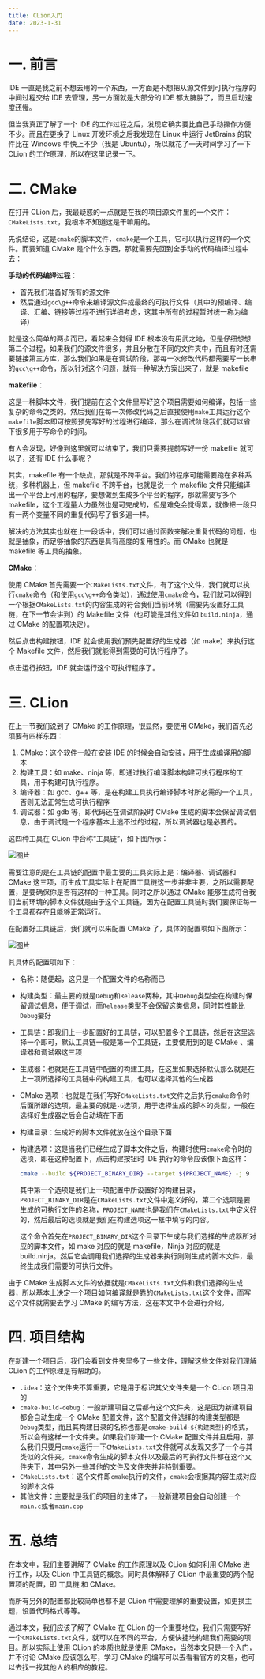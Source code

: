 ```yaml
---
title: CLion入门
date: 2023-1-31
---
```


# 一. 前言

IDE 一直是我之前不想去用的一个东西，一方面是不想把从源文件到可执行程序的中间过程交给 IDE 去管理，另一方面就是大部分的 IDE 都太臃肿了，而且启动速度还慢。

但当我真正了解了一个 IDE 的工作过程之后，发现它确实要比自己手动操作方便不少。而且在更换了 Linux 开发环境之后我发现在 Linux 中运行 JetBrains 的软件比在 Windows 中快上不少（我是 Ubuntu），所以就花了一天时间学习了一下 CLion 的工作原理，所以在这里记录一下。



# 二. CMake

在打开 CLion 后，我最疑惑的一点就是在我的项目源文件里的一个文件：`CMakeLists.txt`，我根本不知道这是干嘛用的。

先说结论，这是`cmake`的脚本文件，`cmake`是一个工具，它可以执行这样的一个文件。而要知道 CMake 是个什么东西，那就需要先回到全手动的代码编译过程中去：

**手动的代码编译过程**：

- 首先我们准备好所有的源文件
- 然后通过`gcc\g++`命令来编译源文件成最终的可执行文件（其中的预编译、编译、汇编、链接等过程不进行详细考虑，这其中所有的过程暂时统一称为编译）

就是这么简单的两步而已，看起来会觉得 IDE 根本没有用武之地，但是仔细想想第二个过程，如果我们的源文件很多，并且分散在不同的文件夹中，而且有时还需要链接第三方库，那么我们如果是在调试阶段，那每一次修改代码都需要写一长串的`gcc\g++`命令，所以针对这个问题，就有一种解决方案出来了，就是 makefile

**makefile**：

这是一种脚本文件，我们提前在这个文件里写好这个项目需要如何编译，包括一些复杂的命令之类的。然后我们在每一次修改代码之后直接使用`make`工具运行这个`makefile`脚本即可按照预先写好的过程进行编译，那么在调试阶段我们就可以省下很多用于写命令的时间。

有人会发现，好像到这里就可以结束了，我们只需要提前写好一份 makefile 就可以了，还有 IDE 什么事呢？

其实，makefile 有一个缺点，那就是不跨平台。我们的程序可能需要跑在多种系统，多种机器上，但 makefile 不跨平台，也就是说一个 makefile 文件只能编译出一个平台上可用的程序，要想做到生成多个平台的程序，那就需要写多个 makefile，这个工程量人力虽然也是可完成的，但是难免会觉得累，就像把一段只有一两个变量不同的重复代码写了很多遍一样。

解决的方法其实也就在上一段话中，我们可以通过函数来解决重复代码的问题，也就是抽象，而足够抽象的东西是具有高度的复用性的。而 CMake 也就是 makefile 等工具的抽象。

**CMake**：

使用 CMake 首先需要一个`CMakeLists.txt`文件，有了这个文件，我们就可以执行`cmake`命令（和使用`gcc\g++`命令类似），通过使用`cmake`命令，我们就可以得到一个根据`CMakeLists.txt`的内容生成的符合我们当前环境（需要先设置好工具链，在下一节会讲到）的 Makefile 文件（也可能是其他文件如 `build.ninja`，通过 CMake 的配置项决定）。

然后点击构建按钮，IDE 就会使用我们预先配置好的生成器（如 make）来执行这个 Makefile 文件，然后我们就能得到需要的可执行程序了。

点击运行按钮，IDE 就会运行这个可执行程序了。



# 三. CLion

在上一节我们说到了 CMake 的工作原理，很显然，要使用 CMake，我们首先必须要有四样东西：

1. CMake：这个软件一般在安装 IDE 的时候会自动安装，用于生成编译用的脚本
2. 构建工具：如 make、ninja 等，即通过执行编译脚本构建可执行程序的工具，用于构建可执行程序。
3. 编译器：如 gcc、g++ 等，是在构建工具执行编译脚本时所必需的一个工具，否则无法正常生成可执行程序
4. 调试器：如 gdb 等，即代码还在调试阶段时 CMake 生成的脚本会保留调试信息，由于调试是一个程序基本上逃不过的过程，所以调试器也是必要的。

这四种工具在 CLion 中合称“工具链”，如下图所示：

![图片](https://user-images.githubusercontent.com/91216205/215761590-61c03491-5f6a-4398-a323-19e17ece2bee.png)

需要注意的是在工具链的配置中最主要的工具实际上是：编译器、调试器和 CMake 这三项，而生成工具实际上在配置工具链这一步并非主要，之所以需要配置，是要确保你是否有这样的一种工具。同时之所以通过 CMake 能够生成符合我们当前环境的脚本文件就是由于这个工具链，因为在配置工具链时我们要保证每一个工具都存在且能够正常运行。

在配置好工具链后，我们就可以来配置 CMake 了，具体的配置项如下图所示：

![图片](https://user-images.githubusercontent.com/91216205/215763448-232726dc-aa46-426b-b2ee-9c50c326d2f9.png)

其具体的配置项如下：

- 名称：随便起，这只是一个配置文件的名称而已

- 构建类型：最主要的就是`Debug`和`Release`两种，其中`Debug`类型会在构建时保留调试信息，便于调试，而`Release`类型不会保留这类信息，同时其性能比`Debug`要好

- 工具链：即我们上一步配置好的工具链，可以配置多个工具链，然后在这里选择一个即可，默认工具链一般是第一个工具链，主要使用到的是 CMake 、编译器和调试器这三项

- 生成器：也就是在工具链中配置的构建工具，在这里如果选择默认那么就是在上一项所选择的工具链中的构建工具，也可以选择其他的生成器

- CMake 选项：也就是在我们写好`CMakeLists.txt`文件之后执行`cmake`命令时后面所跟的选项，最主要的就是`-G`选项，用于选择生成的脚本的类型，一般在选择好生成器之后会自动填在下面

- 构建目录：生成好的脚本文件就放在这个目录下面

- 构建选项：这是当我们已经生成了脚本文件之后，构建时使用`cmake`命令时的选项，即在这种配置下，点击构建按钮时 IDE 执行的命令应该像下面这样：

  ```bash
  cmake --build ${PROJECT_BINARY_DIR} --target ${PROJECT_NAME} -j 9
  ```

  其中第一个选项是我们上一项配置中所设置好的构建目录，`PROJECT_BINARY_DIR`是在`CMakeLists.txt`文件中定义好的，第二个选项是要生成的可执行文件的名称，`PROJECT_NAME`也是我们在`CMakeLists.txt`中定义好的，然后最后的选项就是我们在构建选项这一框中填写的内容。

  这个命令首先在`PROJECT_BINARY_DIR`这个目录下生成与我们选择的生成器所对应的脚本文件，如 make 对应的就是 makefile，Ninja 对应的就是 build.ninja。然后它会调用我们选择的生成器来执行刚刚生成的脚本文件，最终生成我们需要的可执行文件。

由于 CMake 生成脚本文件的依据就是`CMakeLists.txt`文件和我们选择的生成器，所以基本上决定一个项目如何编译就是靠的`CMakeLists.txt`这个文件，而写这个文件就需要去学习 CMake 的编写方法，这在本文中不会进行介绍。



# 四. 项目结构

在新建一个项目后，我们会看到文件夹里多了一些文件，理解这些文件对我们理解 CLion 的工作原理是有帮助的。

- `.idea`：这个文件夹不算重要，它是用于标识其父文件夹是一个 CLion 项目用的
- `cmake-build-debug`：一般新建项目之后都有这个文件夹，这是因为新建项目都会自动生成一个 CMake 配置文件，这个配置文件选择的构建类型都是`Debug`类型，而且其构建目录的名称也都是`cmake-build-${构建类型}`的格式，所以会有这样一个文件夹。如果我们新建一个 CMake 配置文件并且启用，那么我们只要用`cmake`运行一下`CMakeLists.txt`文件就可以发现又多了一个与其类似的文件夹。`cmake`命令生成的脚本文件以及最后的可执行文件都在这个文件夹下，其中另外一些其他的文件及文件夹并非特别重要。
- `CMakeLists.txt`：这个文件即`cmake`执行的文件，`cmake`会根据其内容生成对应的脚本文件
- 其他文件：主要就是我们的项目的主体了，一般新建项目会自动创建一个`main.c`或者`main.cpp`



# 五. 总结

在本文中，我们主要讲解了 CMake 的工作原理以及 CLion 如何利用 CMake 进行工作，以及 CLion 中工具链的概念。同时具体解释了 CLion 中最重要的两个配置项的配置，即 工具链 和 CMake。

而所有另外的配置都比较简单也都不是 CLion 中需要理解的重要设置，如更换主题，设置代码格式等等。

通过本文，我们应该了解了 CMake 在 CLion 的一个重要地位，我们只需要写好一个`CMakeLists.txt`文件，就可以在不同的平台，方便快捷地构建我们需要的项目。所以实际上使用 CLion 的本质也就是使用 CMake，当然本文只是一个入门，并不讨论 CMake 应该怎么写，学习 CMake 的编写可以去看看官方的文档，也可以去找一找其他人的相应的教程。